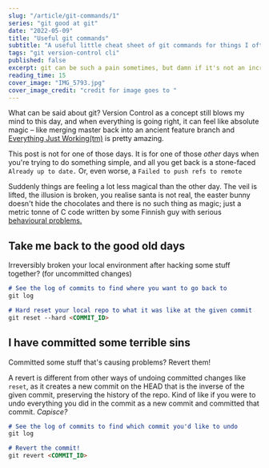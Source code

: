 ```yaml
---
slug: "/article/git-commands/1"
series: "git good at git"
date: "2022-05-09"
title: "Useful git commands"
subtitle: "A useful little cheat sheet of git commands for things I often have trouble with"
tags: "git version-control cli"
published: false
excerpt: git can be such a pain sometimes, but damn if it's not an incredible tool.
reading_time: 15
cover_image: "IMG_5793.jpg"
cover_image_credit: "credit for image goes to "
---
```



What can be said about git? Version Control as a concept still blows my mind to this day, and when everything is going right, it can feel like absolute magic – like merging master back into an ancient feature branch and [Everything Just Working(tm)](https://www.youtube.com/watch?v=nVqcxarP9J4) is pretty amazing.

This post is not for one of those days. It is for one of those *other* days when you're trying to do something simple, and all you get back is a stone-faced `Already up to date.` Or, even worse, a `Failed to push refs to remote`

Suddenly things are feeling a lot less magical than the other day. The veil is lifted, the illusion is broken, you realise santa is not real, the easter bunny doesn't hide the  chocolates and there is no such thing as magic; just a metric tonne of C code written by some Finnish guy with serious [behavioural problems.](https://www.newyorker.com/science/elements/after-years-of-abusive-e-mails-the-creator-of-linux-steps-aside)


## Take me back to the good old days

Irreversibly broken your local environment after hacking some stuff together? (for uncommitted changes)

```markdown
# See the log of commits to find where you want to go back to
git log

# Hard reset your local repo to what it was like at the given commit
git reset --hard <COMMIT_ID>
```


## I have committed some terrible sins

Committed some stuff that's causing problems? Revert them!

A revert is different from other ways of undoing committed changes like `reset`, as it creates a new commit on the HEAD that is the inverse of the given commit, preserving the history of the repo. Kind of like if you were to undo everything you did in the commit as a new commit and committed that commit. *Capisce?*

```markdown
# See the log of commits to find which commit you'd like to undo
git log

# Revert the commit!
git revert <COMMIT_ID>
```

